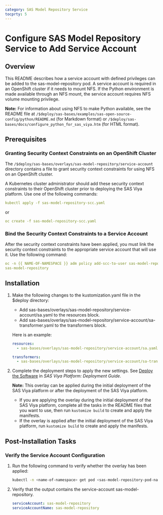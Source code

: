 ```yaml
---
category: SAS Model Repository Service
tocprty: 5
---
```


# Configure SAS Model Repository Service to Add Service Account

## Overview

This README describes how a service account with defined privileges can be added
to the sas-model-repository pod. A service account is required in an OpenShift
cluster if it needs to mount NFS. If the Python environment is made available
through an NFS mount, the service account requires NFS volume mounting
privilege.

**Note:** For information about using NFS to make Python available, see the
README file at
`/$deploy/sas-bases/examples/sas-open-source-config/python/README.md` (for
Markdown format) or `/$deploy/sas-bases/docs/configure_python_for_sas_viya.htm`
(for HTML format).

## Prerequisites

### Granting Security Context Constraints on an OpenShift Cluster

The `/$deploy/sas-bases/overlays/sas-model-repository/service-account` directory
contains a file to grant security context constraints for using NFS on an
OpenShift cluster.

A Kubernetes cluster administrator should add these security context constraints
to their OpenShift cluster prior to deploying the SAS Viya platform. Use one of
the following commands:

```yaml
kubectl apply -f sas-model-repository-scc.yaml
```

or

```yaml
oc create -f sas-model-repository-scc.yaml
```

### Bind the Security Context Constraints to a Service Account

After the security context constraints have been applied, you must link the
security context constraints to the appropriate service account that will use
it. Use the following command:

```yaml
oc -n {{ NAME-OF-NAMESPACE }} adm policy add-scc-to-user sas-model-repository -z
sas-model-repository
```

## Installation

1. Make the following changes to the kustomization.yaml file in the $deploy
   directory:

   - Add sas-bases/overlays/sas-model-repository/service-account/sa.yaml to the
     resources block.
   - Add
     sas-bases/overlays/sas-model-repository/service-account/sa-transformer.yaml
     to the transformers block.

   Here is an example:

   ```yaml
   resources:
     - sas-bases/overlays/sas-model-repository/service-account/sa.yaml

   transformers:
     - sas-bases/overlays/sas-model-repository/service-account/sa-transformer.yaml
   ```

2. Complete the deployment steps to apply the new settings. See
   [Deploy the Software](http://documentation.sas.com/?cdcId=itopscdc&cdcVersion=default&docsetId=dplyml0phy0dkr&docsetTarget=p127f6y30iimr6n17x2xe9vlt54q.htm)
   in _SAS Viya Platform: Deployment Guide_.

   **Note:** This overlay can be applied during the initial deployment of the
   SAS Viya platform or after the deployment of the SAS Viya platform.

   - If you are applying the overlay during the initial deployment of the SAS
     Viya platform, complete all the tasks in the README files that you want to
     use, then run `kustomize build` to create and apply the manifests.
   - If the overlay is applied after the initial deployment of the SAS Viya
     platform, run `kustomize build` to create and apply the manifests.

## Post-Installation Tasks

### Verify the Service Account Configuration

1. Run the following command to verify whether the overlay has been applied:

   ```sh
   kubectl -n <name-of-namespace> get pod <sas-model-repository-pod-name> -oyaml | grep serviceAccount
   ```

2. Verify that the output contains the service-account sas-model-repository.

   ```yaml
   serviceAccount: sas-model-repository
   serviceAccountName: sas-model-repository
   ```
